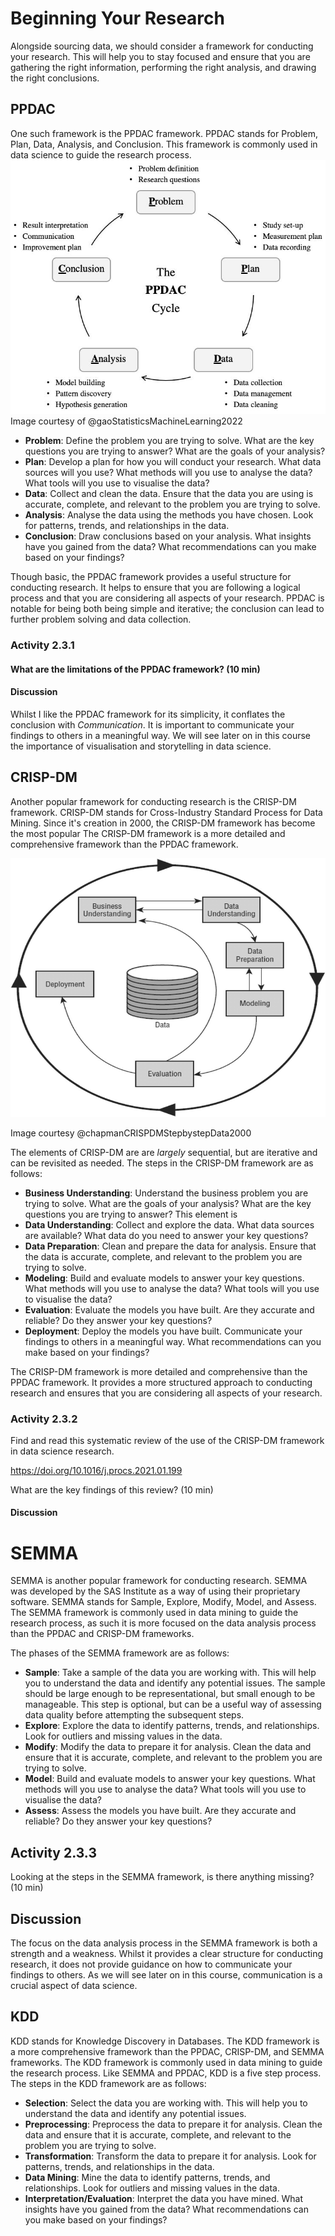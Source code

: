 # Beginning Your Research

Alongside sourcing data, we should consider a framework for conducting your research. This will help you to stay focused and ensure that you are gathering the right information, performing the right analysis, and drawing the right conclusions. 

## PPDAC

One such framework is the PPDAC framework. PPDAC stands for Problem, Plan, Data, Analysis, and Conclusion. This framework is commonly used in data science to guide the research process. ![alt text](Assets/2.3/image.png)
Image courtesy of  @gaoStatisticsMachineLearning2022

- **Problem**: Define the problem you are trying to solve. What are the key questions you are trying to answer? What are the goals of your analysis?
- **Plan**: Develop a plan for how you will conduct your research. What data sources will you use? What methods will you use to analyse the data? What tools will you use to visualise the data?
- **Data**: Collect and clean the data. Ensure that the data you are using is accurate, complete, and relevant to the problem you are trying to solve.
- **Analysis**: Analyse the data using the methods you have chosen. Look for patterns, trends, and relationships in the data.
- **Conclusion**: Draw conclusions based on your analysis. What insights have you gained from the data? What recommendations can you make based on your findings?

Though basic, the PPDAC framework provides a useful structure for conducting research. It helps to ensure that you are following a logical process and that you are considering all aspects of your research.  PPDAC is notable for being both being simple and iterative; the conclusion can lead to further problem solving and data collection.

### Activity 2.3.1

#### What are the limitations of the PPDAC framework? (10 min)

#### Discussion

Whilst I like the PPDAC framework for its simplicity, it conflates the conclusion with *Communication*. It is important to communicate your findings to others in a meaningful way. We will see later on in this course the importance of visualisation and storytelling in data science.

## CRISP-DM

Another popular framework for conducting research is the CRISP-DM framework. CRISP-DM stands for Cross-Industry Standard Process for Data Mining. Since it's creation in 2000, the CRISP-DM framework has become the most popular  The CRISP-DM framework is a more detailed and comprehensive framework than the PPDAC framework.

![alt text](Assets/2.3/image-1.png)

Image courtesy @chapmanCRISPDMStepbystepData2000

The elements of CRISP-DM are are _largely_ sequential, but are iterative and can be revisited as needed. The steps in the CRISP-DM framework are as follows:

- **Business Understanding**: Understand the business problem you are trying to solve. What are the goals of your analysis? What are the key questions you are trying to answer?  This element is 
- **Data Understanding**: Collect and explore the data. What data sources are available? What data do you need to answer your key questions?
- **Data Preparation**: Clean and prepare the data for analysis. Ensure that the data is accurate, complete, and relevant to the problem you are trying to solve.
- **Modeling**: Build and evaluate models to answer your key questions. What methods will you use to analyse the data? What tools will you use to visualise the data?
- **Evaluation**: Evaluate the models you have built. Are they accurate and reliable? Do they answer your key questions?
- **Deployment**: Deploy the models you have built. Communicate your findings to others in a meaningful way. What recommendations can you make based on your findings?

The CRISP-DM framework is more detailed and comprehensive than the PPDAC framework. It provides a more structured approach to conducting research and ensures that you are considering all aspects of your research.

### Activity 2.3.2

Find and read this systematic review of the use of the CRISP-DM framework in data science research. 

https://doi.org/10.1016/j.procs.2021.01.199

What are the key findings of this review? (10 min)

#### Discussion




# SEMMA

SEMMA is another popular framework for conducting research. SEMMA was developed by the SAS Institute as a way of using their proprietary software. SEMMA stands for Sample, Explore, Modify, Model, and Assess. The SEMMA framework is commonly used in data mining to guide the research process, as such it is more focused on the data analysis process than the PPDAC and CRISP-DM frameworks.

The phases of the SEMMA framework are as follows:

- **Sample**: Take a sample of the data you are working with. This will help you to understand the data and identify any potential issues.  The sample should be large enough to be representational, but small enough to be manageable. This step is optional, but can be a useful way of assessing data quality before attempting the subsequent steps.
- **Explore**: Explore the data to identify patterns, trends, and relationships. Look for outliers and missing values in the data.
- **Modify**: Modify the data to prepare it for analysis. Clean the data and ensure that it is accurate, complete, and relevant to the problem you are trying to solve.
- **Model**: Build and evaluate models to answer your key questions. What methods will you use to analyse the data? What tools will you use to visualise the data?
- **Assess**: Assess the models you have built. Are they accurate and reliable? Do they answer your key questions?

## Activity 2.3.3

Looking at the steps in the SEMMA framework, is there anything missing? (10 min)

## Discussion

The focus on the data analysis process in the SEMMA framework is both a strength and a weakness. Whilst it provides a clear structure for conducting research, it does not provide guidance on how to communicate your findings to others. As we will see later on in this course, communication is a crucial aspect of data science.


## KDD

KDD stands for Knowledge Discovery in Databases. The KDD framework is a more comprehensive framework than the PPDAC, CRISP-DM, and SEMMA frameworks. The KDD framework is commonly used in data mining to guide the research process.  Like SEMMA and PPDAC, KDD is a five step process. The steps in the KDD framework are as follows:

- **Selection**: Select the data you are working with. This will help you to understand the data and identify any potential issues.
- **Preprocessing**: Preprocess the data to prepare it for analysis. Clean the data and ensure that it is accurate, complete, and relevant to the problem you are trying to solve.
- **Transformation**: Transform the data to prepare it for analysis. Look for patterns, trends, and relationships in the data.
- **Data Mining**: Mine the data to identify patterns, trends, and relationships. Look for outliers and missing values in the data.
- **Interpretation/Evaluation**: Interpret the data you have mined. What insights have you gained from the data? What recommendations can you make based on your findings?


